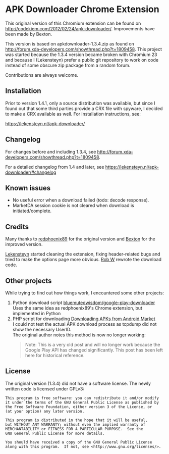 APK Downloader Chrome Extension
===============================
This original version of this Chromium extension can be found on
http://codekiem.com/2012/02/24/apk-downloader/. Improvements have been made by
Bexton.

This version is based on apkdownloader-1.3.4.zip as found on
http://forum.xda-developers.com/showthread.php?t=1809458. This project was
started because the 1.3.4 version became broken with Chromium 23 and because I
(Lekensteyn) prefer a public git repository to work on code instead of some
obscure zip package from a random forum.

Contributions are always welcome.

Installation
------------
Prior to version 1.4.1, only a source distribution was available, but since I
found out that some third parties provide a CRX file with spyware, I decided to
make a CRX available as well. For installation instructions, see:

  https://lekensteyn.nl/apk-downloader/

Changelog
---------
For changes before and including 1.3.4, see
http://forum.xda-developers.com/showthread.php?t=1809458.

For a detailed changelog from 1.4 and later, see
https://lekensteyn.nl/apk-downloader/#changelog

Known issues
------------
- No useful error when a download failed (todo: decode response).
- MarketDA session cookie is not cleared when download is initiated/complete.

Credits
-------
Many thanks to [redphoenix89](http://codekiem.com/) for the original version and
[Bexton](http://forum.xda-developers.com/member.php?u=4273402) for the improved
version.

[Lekensteyn](http://lekensteyn.nl/) started cleaning the extension, fixing
header-related bugs and tried to make the options page more obvious. [Rob
W](http://rob.lekensteyn.nl/) rewrote the download code.

Other projects
--------------
While trying to find out how things work, I encountered some other projects:

1. Python download script
  [bluemutedwisdom/google-play-downloader][1-python]  
  Uses the same idea as redphoenix89's Chrome extension, but implemented in
  Python
2. PHP script for downloading
  [Downloading APKs from Android Market][2-php]  
  I could not test the actual APK download process as tcpdump did not show
  the necessary UserID.  
  The original author notes this method is now no longer working:  
    > Note:
    > This is a very old post and will no longer work because the Google 
    > Play API has changed significantly. This post has been left here for 
    > historical reference.

License
-------
The original version (1.3.4) did not have a software license. The newly written
code is licensed under GPLv3:

    This program is free software: you can redistribute it and/or modify
    it under the terms of the GNU General Public License as published by
    the Free Software Foundation, either version 3 of the License, or
    (at your option) any later version.

    This program is distributed in the hope that it will be useful,
    but WITHOUT ANY WARRANTY; without even the implied warranty of
    MERCHANTABILITY or FITNESS FOR A PARTICULAR PURPOSE.  See the
    GNU General Public License for more details.

    You should have received a copy of the GNU General Public License
    along with this program.  If not, see <http://www.gnu.org/licenses/>.

<!-- URL refs, to keep the main Markdown within the 80-character limit -->
[1-python]: https://github.com/bluemutedwisdom/google-play-downloader/
[2-php]: https://web.archive.org/web/20190908072151/http://thomascannon.net:80/blog/2011/06/downloading-apks-from-android-market/
